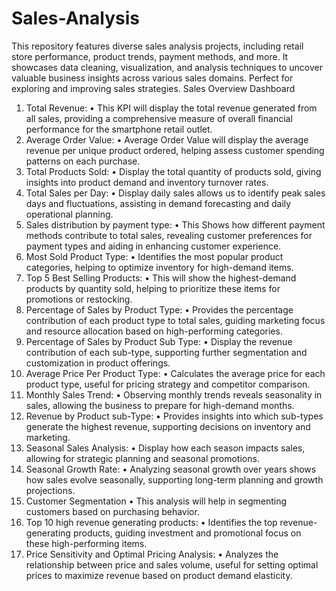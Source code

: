 # Sales-Analysis
This repository features diverse sales analysis projects, including retail store performance, product trends, payment methods, and more. It showcases data cleaning, visualization, and analysis techniques to uncover valuable business insights across various sales domains. Perfect for exploring and improving sales strategies.
Sales Overview Dashboard
1.	Total Revenue: 
•	This KPI will display the total revenue generated from all sales, providing a comprehensive measure of overall financial performance for the smartphone retail outlet.
2.	Average Order Value: 
•	Average Order Value will display the average revenue per unique product ordered, helping assess customer spending patterns on each purchase.
3.	Total Products Sold: 
•	Display the total quantity of products sold, giving insights into product demand and inventory turnover rates.
4.	Total Sales per Day: 
•	Display daily sales allows us to identify peak sales days and fluctuations, assisting in demand forecasting and daily operational planning.
5.	Sales distribution by payment type: 
•	This Shows how different payment methods contribute to total sales, revealing customer preferences for payment types and aiding in enhancing customer experience.
6.	Most Sold Product Type: 
•	Identifies the most popular product categories, helping to optimize inventory for high-demand items.
7.	Top 5 Best Selling Products: 
•	This will show the highest-demand products by quantity sold, helping to prioritize these items for promotions or restocking.
8.	Percentage of Sales by Product Type: 
•	Provides the percentage contribution of each product type to total sales, guiding marketing focus and resource allocation based on high-performing categories.
9.	Percentage of Sales by Product Sub Type: 
•	Display the revenue contribution of each sub-type, supporting further segmentation and customization in product offerings.
10.	Average Price Per Product Type: 
•	Calculates the average price for each product type, useful for pricing strategy and competitor comparison.
11.	Monthly Sales Trend:
•	Observing monthly trends reveals seasonality in sales, allowing the business to prepare for high-demand months.
12.	Revenue by Product sub-Type:
•	Provides insights into which sub-types generate the highest revenue, supporting decisions on inventory and marketing.
13.	Seasonal Sales Analysis:
•	Display how each season impacts sales, allowing for strategic planning and seasonal promotions.
14.	Seasonal Growth Rate: 
•	Analyzing seasonal growth over years shows how sales evolve seasonally, supporting long-term planning and growth projections.
15.	Customer Segmentation 
•	This analysis will help in segmenting customers based on purchasing behavior.
16.	Top 10 high revenue generating products: 
•	Identifies the top revenue-generating products, guiding investment and promotional focus on these high-performing items.
17.	Price Sensitivity and Optimal Pricing Analysis: 
•	Analyzes the relationship between price and sales volume, useful for setting optimal prices to maximize revenue based on product demand elasticity.
